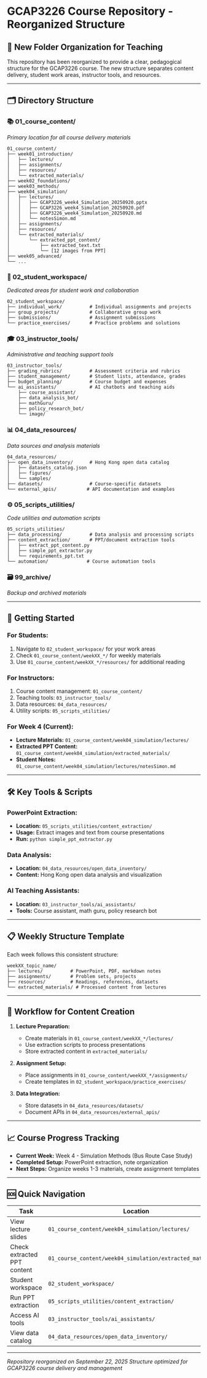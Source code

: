 # GCAP3226 Course Repository - Reorganized Structure

## 📁 **New Folder Organization for Teaching**

This repository has been reorganized to provide a clear, pedagogical structure for the GCAP3226 course. The new structure separates content delivery, student work areas, instructor tools, and resources.

---

## 🗂️ **Directory Structure**

### **📚 01_course_content/**
*Primary location for all course delivery materials*

```
01_course_content/
├── week01_introduction/
│   ├── lectures/
│   ├── assignments/
│   ├── resources/
│   └── extracted_materials/
├── week02_foundations/
├── week03_methods/
├── week04_simulation/
│   ├── lectures/
│   │   ├── GCAP3226_week4_Simulation_20250920.pptx
│   │   ├── GCAP3226_week4_Simulation_20250920.pdf
│   │   ├── GCAP3226_week4_Simulation_20250920.md
│   │   └── notesSimon.md
│   ├── assignments/
│   ├── resources/
│   └── extracted_materials/
│       └── extracted_ppt_content/
│           ├── extracted_text.txt
│           └── [12 images from PPT]
├── week05_advanced/
└── ...
```

### **👥 02_student_workspace/**
*Dedicated areas for student work and collaboration*

```
02_student_workspace/
├── individual_work/          # Individual assignments and projects
├── group_projects/           # Collaborative group work
├── submissions/              # Assignment submissions
└── practice_exercises/       # Practice problems and solutions
```

### **🎓 03_instructor_tools/**
*Administrative and teaching support tools*

```
03_instructor_tools/
├── grading_rubrics/          # Assessment criteria and rubrics
├── student_management/       # Student lists, attendance, grades
├── budget_planning/          # Course budget and expenses
└── ai_assistants/            # AI chatbots and teaching aids
    ├── course_assistant/
    ├── data_analysis_bot/
    ├── mathGuru/
    ├── policy_research_bot/
    └── image/
```

### **📊 04_data_resources/**
*Data sources and analysis materials*

```
04_data_resources/
├── open_data_inventory/      # Hong Kong open data catalog
│   ├── datasets_catalog.json
│   ├── figures/
│   └── samples/
├── datasets/                 # Course-specific datasets
└── external_apis/           # API documentation and examples
```

### **⚙️ 05_scripts_utilities/**
*Code utilities and automation scripts*

```
05_scripts_utilities/
├── data_processing/          # Data analysis and processing scripts
├── content_extraction/       # PPT/document extraction tools
│   ├── extract_ppt_content.py
│   ├── simple_ppt_extractor.py
│   └── requirements_ppt.txt
└── automation/              # Course automation tools
```

### **🗃️ 99_archive/**
*Backup and archived materials*

---

## 🚀 **Getting Started**

### **For Students:**
1. Navigate to `02_student_workspace/` for your work areas
2. Check `01_course_content/weekXX_*/` for weekly materials
3. Use `01_course_content/weekXX_*/resources/` for additional reading

### **For Instructors:**
1. Course content management: `01_course_content/`
2. Teaching tools: `03_instructor_tools/`
3. Data resources: `04_data_resources/`
4. Utility scripts: `05_scripts_utilities/`

### **For Week 4 (Current):**
- **Lecture Materials:** `01_course_content/week04_simulation/lectures/`
- **Extracted PPT Content:** `01_course_content/week04_simulation/extracted_materials/`
- **Student Notes:** `01_course_content/week04_simulation/lectures/notesSimon.md`

---

## 🛠️ **Key Tools & Scripts**

### **PowerPoint Extraction:**
- **Location:** `05_scripts_utilities/content_extraction/`
- **Usage:** Extract images and text from course presentations
- **Run:** `python simple_ppt_extractor.py`

### **Data Analysis:**
- **Location:** `04_data_resources/open_data_inventory/`
- **Content:** Hong Kong open data analysis and visualization

### **AI Teaching Assistants:**
- **Location:** `03_instructor_tools/ai_assistants/`
- **Tools:** Course assistant, math guru, policy research bot

---

## 📋 **Weekly Structure Template**

Each week follows this consistent structure:
```
weekXX_topic_name/
├── lectures/          # PowerPoint, PDF, markdown notes
├── assignments/       # Problem sets, projects
├── resources/         # Readings, references, datasets
└── extracted_materials/ # Processed content from lectures
```

---

## 🔄 **Workflow for Content Creation**

1. **Lecture Preparation:**
   - Create materials in `01_course_content/weekXX_*/lectures/`
   - Use extraction scripts to process presentations
   - Store extracted content in `extracted_materials/`

2. **Assignment Setup:**
   - Place assignments in `01_course_content/weekXX_*/assignments/`
   - Create templates in `02_student_workspace/practice_exercises/`

3. **Data Integration:**
   - Store datasets in `04_data_resources/datasets/`
   - Document APIs in `04_data_resources/external_apis/`

---

## 📈 **Course Progress Tracking**

- **Current Week:** Week 4 - Simulation Methods (Bus Route Case Study)
- **Completed Setup:** PowerPoint extraction, note organization
- **Next Steps:** Organize weeks 1-3 materials, create assignment templates

---

## 🆘 **Quick Navigation**

| Task | Location |
|------|----------|
| View lecture slides | `01_course_content/week04_simulation/lectures/` |
| Check extracted PPT content | `01_course_content/week04_simulation/extracted_materials/` |
| Student workspace | `02_student_workspace/` |
| Run PPT extraction | `05_scripts_utilities/content_extraction/` |
| Access AI tools | `03_instructor_tools/ai_assistants/` |
| View data catalog | `04_data_resources/open_data_inventory/` |

---

*Repository reorganized on September 22, 2025*
*Structure optimized for GCAP3226 course delivery and management*